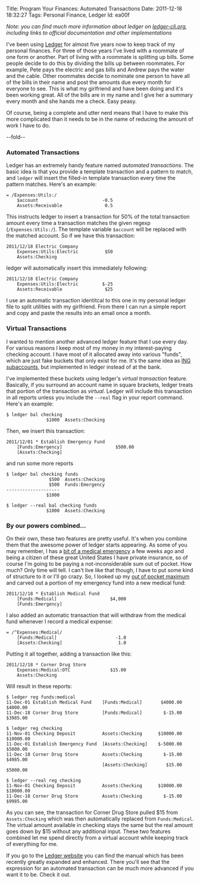 Title: Program Your Finances: Automated Transactions
Date:  2011-12-18 18:32:27
Tags:  Personal Finance, Ledger
Id:    ea00f

*Note: you can find much more information about ledger on [ledger-cli.org](http://www.ledger-cli.org), including links to official documentation and other implementations*

I've been using [Ledger](http://www.ledger-cli.org) for almost five years now to keep track of my personal finances. For three of those years I've lived with a roommate of one form or another. Part of living with a roommate is splitting up bills. Some people decide to do this by dividing the bills up between roommates. For example, Pete pays the electric and gas bills and Andrew pays the water and the cable. Other roommates decide to nominate one person to have all of the bills in their name and post the amounts due every month for everyone to see. This is what my girlfriend and have been doing and it's been working great. All of the bills are in my name and I give her a summary every month and she hands me a check. Easy peasy.

Of course, being a complete and utter nerd means that I have to make this more complicated than it needs to be in the name of reducing the amount of work I have to do.

--fold--

### Automated Transactions

Ledger has an extremely handy feature named _automated transactions_. The basic idea is that you provide a template transaction and a pattern to match, and `ledger` will insert the filled-in template transaction every time the pattern matches. Here's an example:

    = /Expenses:Utils:/
        $account                        -0.5
        Assets:Receivable                0.5
        
This instructs ledger to insert a transaction for 50% of the total
transaction amount every time a transaction matches the given regexp (`/Expenses:Utils:/`). The template variable `$account` will be replaced with the matched account. So if we have this transaction:

    2011/12/18 Electric Company
        Expenses:Utils:Electric          $50
        Assets:Checking
        
ledger will automatically insert this immediately following:

    2011/12/18 Electric Company
        Expenses:Utils:Electric         $-25
        Assets:Receivable                $25

I use an automatic transaction identitcal to this one in my personal ledger file to split utilities with my girlfriend. From there I can run a simple report and copy and paste the results into an email once a month.

### Virtual Transactions

I wanted to mention another advanced ledger feature that I use every day. For various reasons I keep most of my money in my interest-paying checking account. I have most of it allocated away into various "funds", which are just fake buckets that only exist for me. It's the same idea as [ING subaccounts](http://www.getrichslowly.org/blog/2008/07/02/how-to-open-multiple-accounts-at-ing-direct/), but implemented in ledger instead of at the bank.

I've implemented these buckets using ledger's _virtual transaction_ feature. Basically, if you surround an account name in square brackets, ledger treats that portion of the transaction as _virtual_. Ledger will include this transaction in all reports unless you include the `--real` flag in your report command. Here's an example:

    $ ledger bal checking
                   $1000  Assets:Checking

Then, we insert this transaction:

    2011/12/01 * Establish Emergency Fund
        [Funds:Emergency]                    $500.00
        [Assets:Checking]
        
and run some more reports

    $ ledger bal checking funds
                    $500  Assets:Checking
                    $500  Funds:Emergency
    --------------------
                   $1000

    $ ledger --real bal checking funds
                   $1000  Assets:Checking
        

### By our powers combined...

On their own, these two features are pretty useful. It's when you combine them that the awesome power of ledger starts appearing. As some of you may remember, I has a [bit of a medical emergency](/another-tiny-webapp) a few weeks ago and being a citizen of these great United States I have private insurance, so of course I'm going to be paying a not-inconsiderable sum out of pocket. How much? Only time will tell. I can't live like that though, I have to put some kind of structure to it or I'll go crazy. So, I looked up my [out of pocket maximum](http://healthinsurance.about.com/od/healthinsurancetermso/g/OOP_maximums_definition.htm) and carved out a portion of my emergency fund into a new medical fund:

    2011/12/18 * Establish Medical Fund
        [Funds:Medical]                    $4,000
        [Funds:Emergency]
        
I also added an automatic transaction that will withdraw from the medical fund whenever I record a medical expense:

    = /^Expenses:Medical/
        [Funds:Medical]                      -1.0
        [Assets:Checking]                     1.0
        
Putting it all together, adding a transaction like this:

    2011/12/18 * Corner Drug Store
        Expenses:Medical:OTC               $15.00
        Assets:Checking
        
Will result in these reports:

    $ ledger reg funds:medical
    11-Dec-01 Establish Medical Fund    [Funds:Medical]       $4000.00   $4000.00
    11-Dec-18 Corner Drug Store         [Funds:Medical]        $-15.00   $3985.00

    $ ledger reg checking
    11-Nov-01 Checking Deposit          Assets:Checking      $10000.00  $10000.00
    11-Dec-01 Establish Emergency Fund  [Assets:Checking]    $-5000.00   $5000.00
    11-Dec-18 Corner Drug Store         Assets:Checking        $-15.00   $4985.00
                                        [Assets:Checking]       $15.00   $5000.00

    $ ledger --real reg checking
    11-Nov-01 Checking Deposit          Assets:Checking      $10000.00  $10000.00
    11-Dec-18 Corner Drug Store         Assets:Checking        $-15.00   $9985.00
                                        
As you can see, the transaction for Corner Drug Store pulled $15 from `Assets:Checking` which was then automatically replaced from `Funds:Medical`. The virtual amount available in checking stays the same but the real amount goes down by $15 without any additional input. These two features combined let me spend directly from a virtual account while keeping track of everything for me.

If you go to the [Ledger website](http://www.ledger-cli.org) you can find the manual which has been recently greatly expanded and enhanced. There you'll see that the expression for an automated transaction can be much more advanced if you want it to be. Check it out.
